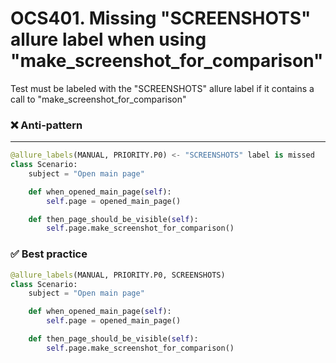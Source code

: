 # OCS401. Missing "SCREENSHOTS" allure label when using "make_screenshot_for_comparison"
Test must be labeled with the "SCREENSHOTS" allure label if it contains a call to "make_screenshot_for_comparison"
### ❌ Anti-pattern
****
```python
@allure_labels(MANUAL, PRIORITY.P0) <- "SCREENSHOTS" label is missed
class Scenario:
    subject = "Open main page"

    def when_opened_main_page(self):
        self.page = opened_main_page()

    def then_page_should_be_visible(self):
        self.page.make_screenshot_for_comparison()

```

### ✅ Best practice

```python
@allure_labels(MANUAL, PRIORITY.P0, SCREENSHOTS)
class Scenario:
    subject = "Open main page"

    def when_opened_main_page(self):
        self.page = opened_main_page()

    def then_page_should_be_visible(self):
        self.page.make_screenshot_for_comparison()
```